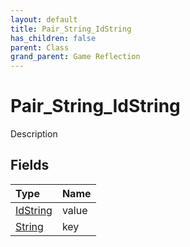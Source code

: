 ```yaml
---
layout: default
title: Pair_String_IdString
has_children: false
parent: Class
grand_parent: Game Reflection
---
```

# Pair_String_IdString
Description 

## Fields

| Type | Name |
|:-------------|:--------------|
| [IdString](/docs/game-reflection/components/id_string) | value |
| [String](/docs/game-reflection/components/string) | key |

